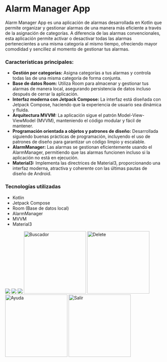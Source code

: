 # Alarm Manager App


Alarm Manager App es una aplicación de alarmas desarrollada en Kotlin que permite organizar y gestionar alarmas de una manera más eficiente a través de la asignación de categorías. A diferencia de las alarmas convencionales, esta aplicación permite activar o desactivar todas las alarmas pertenecientes a una misma categoría al mismo tiempo, ofreciendo mayor comodidad y sencillez al momento de gestionar tus alarmas.

### Características principales:

- **Gestión por categorías:** Asigna categorías a tus alarmas y controla todas las de una misma categoría de forma conjunta.
- **Base de datos Room:** Utiliza Room para almacenar y gestionar tus alarmas de manera local, asegurando persistencia de datos incluso después de cerrar la aplicación.
- **Interfaz moderna con Jetpack Compose:** La interfaz está diseñada con Jetpack Compose, haciendo que la experiencia de usuario sea dinámica y fluida.
- **Arquitectura MVVM:** La aplicación sigue el patrón Model-View-ViewModel (MVVM), manteniendo el código modular y fácil de mantener.
- **Programación orientada a objetos y patrones de diseño:** Desarrollada siguiendo buenas prácticas de programación, incluyendo el uso de patrones de diseño para garantizar un código limpio y escalable.
- **AlarmManager:** Las alarmas se gestionan eficientemente usando el AlarmManager, permitiendo que las alarmas funcionen incluso si la aplicación no está en ejecución.
- **Material3:** Implementa las directrices de Material3, proporcionando una interfaz moderna, atractiva y coherente con las últimas pautas de diseño de Android.   
      
   
### Tecnologías utilizadas

- Kotlin
- Jetpack Compose
- Room (Base de datos local)
- AlarmManager
- MVVM
- Material3


<div style="display: inline-block;">
<img src="https://github.com/ComesBernacheaJeremias/Reloj/blob/master/Capturas%20App/Inicio.png"/>
<img src="https://github.com/ComesBernacheaJeremias/Reloj/blob/master/Capturas%20App/Inicio.png"/>
<img src="https://github.com/ComesBernacheaJeremias/Reloj/blob/master/Capturas%20App/Inicio.png"/>
<img src="https://github.com/ComesBernacheaJeremias/Reloj/blob/master/Capturas%20App/Inicio.png" alt="Buscador" width="200"/>
<img src="https://github.com/ComesBernacheaJeremias/ProductApp/blob/master/Capturas%20app/Imagen%20de%20WhatsApp%202024-08-07%20a%20las%2010.52.44_58a0a5d3.jpg?raw=true" alt="Delete" width="200"
<img src="https://github.com/ComesBernacheaJeremias/Reloj/blob/master/Capturas%20App/Inicio.png" alt="Menu" width="200"/>
<img src="https://github.com/user-attachments/assets/ee05881f-f072-4fea-b647-5083fd7ceb1d" alt="Ayuda" width="200"/>
<img src="https://github.com/ComesBernacheaJeremias/ProductApp/blob/master/Capturas%20app/IMG-20240807-WA0004.jpg?raw=true" alt="Salir" width="200"/>
</div>
